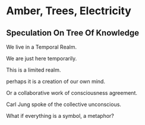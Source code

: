 # Amber, Trees, Electricity
## Speculation On Tree Of Knowledge

We live in a Temporal Realm.

We are just here temporarily.

This is a limited realm.

perhaps it is a creation of our own mind.

Or a collaborative work of consciousness agreement.

Carl Jung spoke of the collective unconscious.

What if everything is a symbol, a metaphor?

